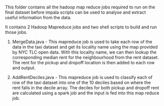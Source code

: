 This folder contains all the hadoop map reduce jobs required to run on the final dataset before impala scripts can be used to analyse and extract useful information from the data.

It contains 2 Hadoop Mapreduce jobs and two shell scripts to build and run those jobs.

1. MergeData.java - This mapreduce job is used to take each row of the data in the taxi dataset and get its locality name using the map provided by NYC TLC open data. With this locality name, we can then lookup the corresponding median rent for the neighbourhood from the rent dataset. The rent for the pickup and dropoff location is then added to each row and output.


2. AddRentDeciles.java - This mapreduce job is used to classify each of row of the taxi dataset into one of the 10 deciles based on where the rent falls in the decile array. The deciles for both pickup and dropoff rent are calculated using a spark job and the input is fed into this map reduce job.

